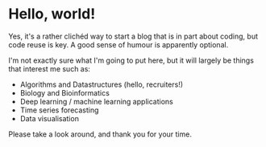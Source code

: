# Hello, world!

Yes, it's a rather clichéd way to start a blog that is in part about coding, but code reuse is key. A good sense of humour is apparently optional.

I'm not exactly sure what I'm going to put here, but it will largely be things that interest me such as:

* Algorithms and Datastructures (hello, recruiters!)
* Biology and Bioinformatics
* Deep learning / machine learning applications
* Time series forecasting 
* Data visualisation

Please take a look around, and thank you for your time.
